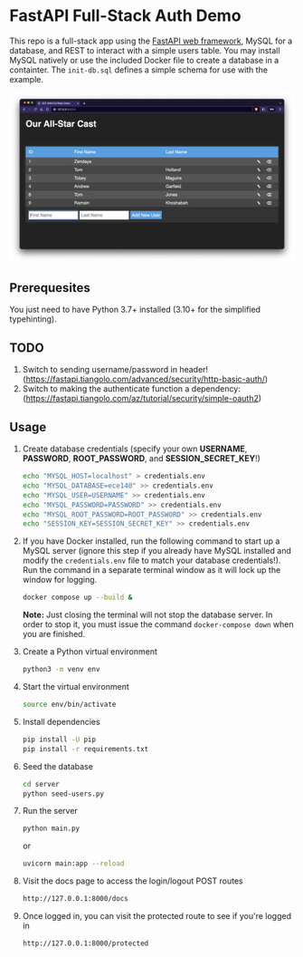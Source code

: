 # FastAPI Full-Stack Auth Demo

This repo is a full-stack app using the [FastAPI web framework](https://fastapi.tiangolo.com), MySQL for a database, and REST to interact with a simple users table. You may install MySQL natively or use the included Docker file to create a database in a containter. The `init-db.sql` defines a simple schema for use with the example.

![Screenshot](screenshot.png)

## Prerequesites

You just need to have Python 3.7+ installed (3.10+ for the simplified typehinting).

## TODO

1. Switch to sending username/password in header! (https://fastapi.tiangolo.com/advanced/security/http-basic-auth/)
2. Switch to making the authenticate function a dependency: (https://fastapi.tiangolo.com/az/tutorial/security/simple-oauth2)

## Usage

1. Create database credentials (specify your own **USERNAME**, **PASSWORD**, **ROOT_PASSWORD**, and **SESSION_SECRET_KEY**!)

    ```bash
    echo "MYSQL_HOST=localhost" > credentials.env
    echo "MYSQL_DATABASE=ece140" >> credentials.env
    echo "MYSQL_USER=USERNAME" >> credentials.env
    echo "MYSQL_PASSWORD=PASSWORD" >> credentials.env
    echo "MYSQL_ROOT_PASSWORD=ROOT_PASSWORD" >> credentials.env
    echo "SESSION_KEY=SESSION_SECRET_KEY" >> credentials.env
    ```

2. If you have Docker installed, run the following command to start up a MySQL server (ignore this step if you already have MySQL installed and modify the `credentials.env` file to match your database credentials!). Run the command in a separate terminal window as it will lock up the window for logging.

    ```bash
    docker compose up --build &
    ```

    **Note:** Just closing the terminal will not stop the database server. In order to stop it, you must issue the command `docker-compose down` when you are finished.

3. Create a Python virtual environment

    ```bash
    python3 -m venv env
    ```

4. Start the virtual environment

    ```bash
    source env/bin/activate
    ```

5. Install dependencies

    ```bash
    pip install -U pip
    pip install -r requirements.txt
    ```

6. Seed the database

    ```bash
    cd server
    python seed-users.py
    ```

7. Run the server

    ```bash
    python main.py
    ```

    or

    ```bash
    uvicorn main:app --reload
    ```

8. Visit the docs page to access the login/logout POST routes

    ```bash
    http://127.0.0.1:8000/docs
    ```

9. Once logged in, you can visit the protected route to see if you're logged in

    ```bash
    http://127.0.0.1:8000/protected
    ```
